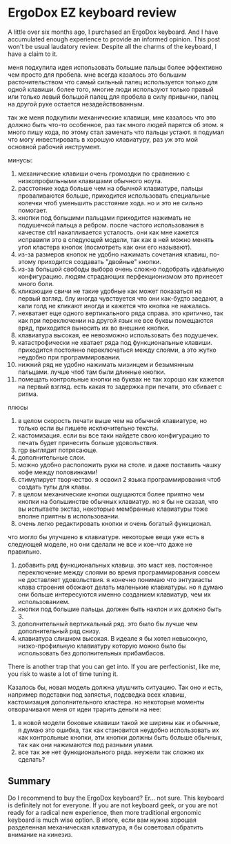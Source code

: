 # ErgoDox EZ keyboard review

A little over six months ago, I purchased an ErgoDox keyboard.
And I have accumulated enough experience to provide an informed opinion.
This post won't be usual laudatory review.
Despite all the charms of the keyboard, I have a claim to it.

меня подкупила идея использовать большие пальцы более эффективно чем просто для пробела.
мне всегда казалось это большим расточительством что самый сильный палец используется только для одной клавиши.
более того, многие люди используют только правый или только левый большой палец для пробела в силу привычки, палец на другой руке остается незадействованным.

так же меня подкупили механические клавиши, мне казалось что это должно быть что-то особенное, раз так много людей парятся об этом.
я много пишу кода, по этому стал замечать что пальцы устают.
я подумал что могу инвестировать в хорошую клавиатуру, раз уж это мой основной рабочий инструмент.

минусы:

1. механические клавиши очень громоздки по сравнению с низкопрофильными клавишами обычного ноута.
1. расстояние хода больше чем на обычной клавиатуре, пальцы проваливаются больше, приходится использовать специальные колечки чтоб уменьшить расстояние хода. но и это не сильно помогает.
1. кнопки под большими пальцами приходится нажимать не подушечкой пальца а ребром. после частого использования в качестве ctrl накапливается усталость. они как мне кажется исправили это в следующей модели, так как в ней можно менять угол кластера кнопок (посмотреть как они его называют).
1. из-за размеров кнопок не удобно нажимать сочетания клавиш, по-этому приходится создавать "двойные" кнопки.
1. из-за большой свободы выбора очень сложно подобрать идеальную конфигурацию. людям страдающих перфекционизмом это принесет много боли.
1. кликающие свичи не такие удобные как может показаться на первый взгляд. блу иногда чувствуется что они как-будто заедают, а кали голд не кликают иногда и кажется что кнопка не нажалась.
1. нехватает еще одного вертикального ряда справа. это критично, так как при переключении на другой язык не все буквы помещаются вряд, приходится выносить их во внешние кнопки.
1. клавиатура высокая, ее невозможно использовать без подушечек.
1. катастрофически не хватает ряда под функциональные клавиши. приходится постоянно переключаться между слоями, а это жутко неудобно при программировании.
1. нижний ряд не удобно нажимать мизинцем и безымянным пальцами. лучше чтоб там были длинные кнопки.
1. помещать контрольные кнопки на буквах не так хорошо как кажется на первый взгляд. есть какая то задержка при печати, это сбивает с ритма.

плюсы

1. в целом скорость печати выше чем на обычной клавиатуре, но только если вы пишете исключительно тексты.
1. кастомизация. если вы все таки найдете свою конфигурацию то печать будет принесить больше удовольствия.
1. rgp выглядит потрясающе.
1. дополнительные слои.
1. можно удобно расположить руки на столе. и даже поставить чашку кофе между половинками!
1. стимулирует творчество. я освоил 2 языка программирования чтоб создать тулы для клавы.
1. в целом механические кнопки ощущаются более приятно чем кнопки на большинстве обычных клавиатур. но я бы не сказал, что вы испытаете экстаз, некоторые мембранные клавиатуры тоже вполне приятны в использовании.
1. очень легко редактировать кнопки и очень богатый функционал.

что могло бы улучшено в клавиатуре. некоторые вещи уже есть в следующей моделе, но они сделали не все и кое-что даже не правильно.

1. добавить ряд функциональных клавиш. это маст хев. постоянное переключение между слоями во время программирования совсем не доставляет удовольствия. я конечно понимаю что энтузиасты клава строения обожают делать маленькие клавиатуры. но я думаю они больше интересуются именно созданием клавиатур, чем их использованием.
1. кнопки под большие пальцы. должен быть наклон и их должно быть 3.
1. дополнительный вертикальный ряд. это было бы лучше чем дополнительный ряд снизу.
1. клавиатура слишком высокая. В идеале я бы хотел невысокую, низко-профильную клавиатуру которую можно было бы использовать без дополнительных прибамбасов.

There is another trap that you can get into.
If you are perfectionist, like me, you risk to waste a lot of time tuning it.

Казалось бы, новая модель должна улушчить ситуацию.
Так оно и есть, например подставки под запястья, подсведка всех клавиш, кастомизация дополнительного кластера.
но некоторые моменты отворачивают меня от идеи трарить деньги на нее:

1. в новой модели боковые клавиши такой же ширины как и обычные, я думаю это ошибка, так как становится неудобно использовать их как контрольные кнопки, эти кнопки должны быть больше обычных, так как они нажимаются под разными улами.
1. все так же нет функционального ряда. неужели так сложно их сделать?

## Summary

Do I recommend to buy the ErgoDox keyboard?
Er... not sure.
This keyboard is definitely not for everyone.
If you are not keyboard geek, or you are not ready for a radical new experience, then more traditional ergonomic keyboard is much wise option.
В итоге, если вам нужна хорошая разделенная механическая клавиатура, я бы советовал обратить внимание на кинезиз.
